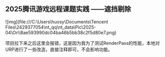 ## 2025腾讯游戏远程课题实践 ——遮挡剔除

![img](file:///C:\Users\huosy\Documents\Tencent Files\2429377054\nt_qq\nt_data\Pic\2025-04\Ori\8ae593990dc04ba46b5bb38c2f5d80e7.png)

项目拉下来之后这里会报错，这是因为我为了测试RenderPass的性能，本地对URP进行了一些改造，直接注释即可，不会影响功能。